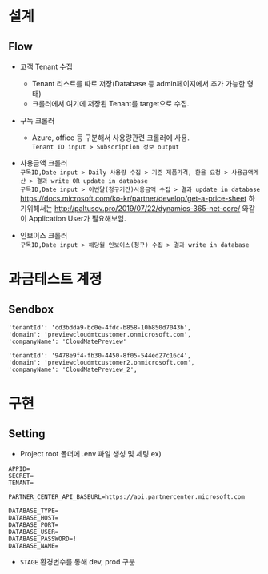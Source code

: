 # 설계
## Flow
- 고객 Tenant 수집
  - Tenant 리스트를 따로 저장(Database 등 admin페이지에서 추가 가능한 형태)
  - 크롤러에서 여기에 저장된 Tenant를 target으로 수집.
- 구독 크롤러  
  - Azure, office 등 구분해서 사용량관련 크롤러에 사용.  
`Tenant ID input > Subscription 정보 output`
- 사용금액 크롤러  
`구독ID,Date input > Daily 사용량 수집 > 기준 제품가격, 환율 요청 > 사용금액계산 > 결과 write OR update in database`  
`구독ID,Date input > 이번달(청구기간)사용금액 수집 > 결과 update in database`
https://docs.microsoft.com/ko-kr/partner/develop/get-a-price-sheet
하기위해서는 http://paltusov.pro/2019/07/22/dynamics-365-net-core/ 와같이 Application User가 필요해보임.

- 인보이스 크롤러  
`구독ID,Date input > 해당월 인보이스(청구) 수집 > 결과 write in database`


# 과금테스트 계정
## Sendbox
```
'tenantId': 'cd3bdda9-bc0e-4fdc-b858-10b850d7043b',
'domain': 'previewcloudmtcustomer.onmicrosoft.com',
'companyName': 'CloudMatePreview'

'tenantId': '9478e9f4-fb30-4450-8f05-544ed27c16c4',
'domain': 'previewcloudmtcustomer2.onmicrosoft.com',
'companyName': 'CloudMatePreview_2',
```

# 구현
## Setting
- Project root 폴더에 .env 파일 생성 및 세팅 ex)
```
APPID=
SECRET=
TENANT=

PARTNER_CENTER_API_BASEURL=https://api.partnercenter.microsoft.com

DATABASE_TYPE=
DATABASE_HOST=
DATABASE_PORT=
DATABASE_USER=
DATABASE_PASSWORD=!
DATABASE_NAME=

```
- `STAGE` 환경변수를 통해 dev, prod 구분
